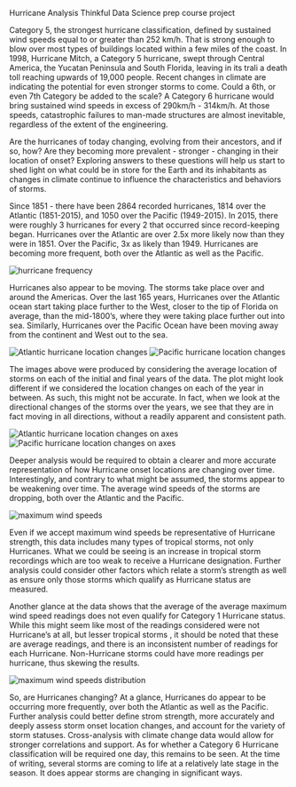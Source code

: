 Hurricane Analysis
Thinkful Data Science prep course project

Category 5, the strongest hurricane classification, defined by sustained wind speeds equal to or greater than 252 km/h.  That is strong enough to blow over most types of buildings located within a few miles of the coast.  In 1998, Hurricane Mitch, a Category 5 hurricane, swept through Central America, the Yucatan Peninsula and South Florida, leaving in its trali a death toll reaching upwards of 19,000 people.  Recent changes in climate are indicating the potential for even stronger storms to come.  Could a 6th, or even 7th Category be added to the scale?  A Category 6 hurricane would bring sustained wind speeds in excess of 290km/h - 314km/h.  At those speeds, catastrophic failures to man-made structures are almost inevitable, regardless of the extent of the engineering.  

Are the hurricanes of today changing, evolving from their ancestors, and if so, how?  Are they becoming more prevalent - stronger - changing in their location of onset?  Exploring answers to these questions will help us start to shed light on what could be in store for the Earth and its inhabitants as changes in climate continue to influence the characteristics and behaviors of storms.

Since 1851 - there have been 2864 recorded hurricanes, 1814 over the Atlantic (1851-2015), and 1050 over the Pacific (1949-2015).  In 2015, there were roughly 3 hurricanes for every 2 that occurred since record-keeping began.  Hurricanes over the Atlantic are over 2.5x more likely now than they were in 1851.  Over the Pacific, 3x as likely than 1949.  Hurricanes are becoming more frequent, both over the Atlantic as well as the Pacific.

![hurricane frequency](https://i.ibb.co/VV0LHh8/atlantic-frequency.png "Hurricane Frequency")

Hurricanes also appear to be moving.  The storms take place over and around the Americas.  Over the last 165 years, Hurricanes over the Atlantic ocean start taking place further to the West, closer to the tip of Florida on average, than the mid-1800’s, where they were taking place further out into sea.  Similarly, Hurricanes over the Pacific Ocean have been moving away from the continent and West out to the sea.
	
![Atlantic hurricane location changes](https://i.ibb.co/v4h4nDz/atlantic-onset.png "Atlantic hurricane change on axes")
![Pacific hurricane location changes](https://i.ibb.co/mFMqHMQ/pacific-onset.png "Pacific hurricane change on axes")

The images above were produced by considering the average location of storms on each of the initial and final years of the data.  The plot might look different if we considered the location changes on each of the year in between.  As such, this might not be accurate.  In fact, when we look at the directional changes of the storms over the years, we see that they are in fact moving in all directions, without a readily apparent and consistent path.  

![Atlantic hurricane location changes on axes](https://i.ibb.co/qs1nT2N/atlantic-axes.png "Atlantic hurricane change on axes")
![Pacific hurricane location changes on axes](https://i.ibb.co/qs1nT2N/pacific-axes.png "Pacific hurricane change on axes")
	
Deeper analysis would be required to obtain a clearer and more accurate representation of how Hurricane onset locations are changing over time.	Interestingly, and contrary to what might be assumed, the storms appear to be weakening over time.  The average wind speeds of the storms are dropping, both over the Atlantic and the Pacific. 
	
![maximum wind speeds](https://i.ibb.co/T8L02VR/wind-speeds.png "Maximum wind speeds")

Even if we accept maximum wind speeds be representative of Hurricane strength, this data includes many types of tropical storms, not only Hurricanes. What we could be seeing is an increase in tropical storm recordings which are too weak to receive a Hurricane designation.  Further analysis could consider other factors which relate a storm’s strength as well as ensure only those storms which qualify as Hurricane status are measured.
	
Another glance at the data shows that the average of the average maximum wind speed readings does not even qualify for Category 1 Hurricane status.  While this might seem like most of the readings considered were not Hurricane’s at all, but lesser tropical storms , it should be noted that these are average readings, and there is an inconsistent number of readings for each Hurricane.  Non-Hurricane storms could have more readings per hurricane, thus skewing the results.	

![maximum wind speeds distribution](https://i.ibb.co/J545C8w/max-wind-distribution.png "Maximum wind speeds distribution")
	
So, are Hurricanes changing?  At a glance, Hurricanes do appear to be occurring more frequently, over both the Atlantic as well as the Pacific.  Further analysis could better define strom strength, more accurately and deeply assess storm onset location changes, and account for the variety of storm statuses.  Cross-analysis with climate change data would allow for stronger correlations and support.  As for whether a Category 6 Hurricane classification will be required one day, this remains to be seen.  At the time of writing, several storms are coming to life at a relatively late stage in the season.  It does appear storms are changing in significant ways.
